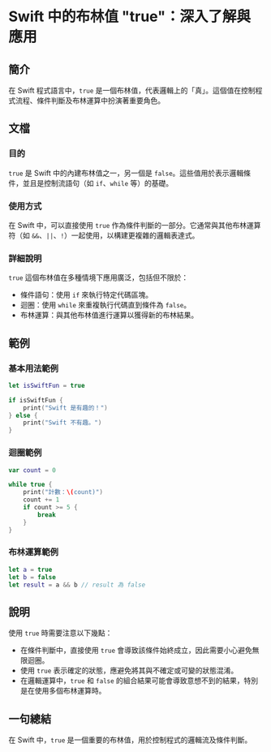 <!--
Meta Description: # Swift 中的布林值 "true"：深入了解與應用 ## 簡介 在 Swift 程式語言中，`true` 是一個布林值，代表邏輯上的「真」。這個值在控制程式流程、條件判斷及布林運算中扮演著重要角色。 ## 文檔 ### 目的 `true` 是 Swift 中的內建布林值之一，另一個是 `fal...
Meta Keywords: true, swift, false, let, count
-->

# Swift 中的布林值 "true"：深入了解與應用

## 簡介
在 Swift 程式語言中，`true` 是一個布林值，代表邏輯上的「真」。這個值在控制程式流程、條件判斷及布林運算中扮演著重要角色。

## 文檔
### 目的
`true` 是 Swift 中的內建布林值之一，另一個是 `false`。這些值用於表示邏輯條件，並且是控制流語句（如 `if`、`while` 等）的基礎。

### 使用方式
在 Swift 中，可以直接使用 `true` 作為條件判斷的一部分。它通常與其他布林運算符（如 `&&`、`||`、`!`）一起使用，以構建更複雜的邏輯表達式。

### 詳細說明
`true` 這個布林值在多種情境下應用廣泛，包括但不限於：
- 條件語句：使用 `if` 來執行特定代碼區塊。
- 迴圈：使用 `while` 來重複執行代碼直到條件為 `false`。
- 布林運算：與其他布林值進行運算以獲得新的布林結果。

## 範例
### 基本用法範例
```swift
let isSwiftFun = true

if isSwiftFun {
    print("Swift 是有趣的！")
} else {
    print("Swift 不有趣。")
}
```

### 迴圈範例
```swift
var count = 0

while true {
    print("計數：\(count)")
    count += 1
    if count >= 5 {
        break
    }
}
```

### 布林運算範例
```swift
let a = true
let b = false
let result = a && b // result 為 false
```

## 說明
使用 `true` 時需要注意以下幾點：
- 在條件判斷中，直接使用 `true` 會導致該條件始終成立，因此需要小心避免無限迴圈。
- 使用 `true` 表示確定的狀態，應避免將其與不確定或可變的狀態混淆。
- 在邏輯運算中，`true` 和 `false` 的組合結果可能會導致意想不到的結果，特別是在使用多個布林運算時。

## 一句總結
在 Swift 中，`true` 是一個重要的布林值，用於控制程式的邏輯流及條件判斷。